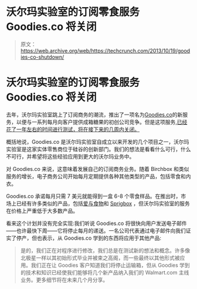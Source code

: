# 沃尔玛实验室的订阅零食服务 Goodies.co 将关闭

> 原文：<https://web.archive.org/web/https://techcrunch.com/2013/10/19/goodies-co-shutdown/>

# 沃尔玛实验室的订阅零食服务 Goodies.co 将关闭

去年，沃尔玛实验室跳上了订阅商务的潮流，推出了一项名为[Goodies.co](https://web.archive.org/web/20230403223854/https://www.goodies.co/)的新服务，以便与一系列每月向客户提供成箱糖果的初创公司竞争。但是这项服务,[已经花了一年左右的时间进行测试，将在接下来的几周内关闭。](https://web.archive.org/web/20230403223854/https://techcrunch.com/2012/11/14/undercutting-startups-walmart-launches-food-subscription-service-goodies-co-for-7-per-month/)

概括地说，Goodies.co 是沃尔玛实验室自成立以来开发的几个项目之一，沃尔玛实验室是这家实体零售商位于硅谷的创新部门。我们的想法是看看什么可行，什么不可行，并希望将这些经验应用到更大的沃尔玛业务中。

对 Goodies.co 来说，这意味着发展自己的订阅商务业务。随着 Birchbox 和类似服务的增长，电子商务公司开始每月定期提供各种其他类型的产品，包括零食和内衣。

Goodies.co 承诺每月只需 7 美元就能得到一盒 6-8 个零食样品。在推出时，市场上已经有许多类似的产品，包括[爱与食物](https://web.archive.org/web/20230403223854/https://lovewithfood.com/)和 [Sprigbox](https://web.archive.org/web/20230403223854/https://sprigbox.com/subscriptions) ，但沃尔玛实验室的服务在价格上严重低于大多数产品。

看来这个计划并没有完全实现:我们听说 Goodies.co 将很快向用户发送电子邮件——也许最快下周——它将停止每月的递送。一名公司代表通过电子邮件向我们证实了停产，但也表示，从 Goodies.co 学到的东西将应用于其他产品:

> 是的，我们正在对程序进行修改，我们总是在测试新的想法和概念。许多像北极星一样以其初始形式毕业并被束之高阁，而一些最终以其他形式被应用。我们正在让 Goodies 客户知道我们将停止运输箱，但从 Goodies 学到的技术和知识已经使我们能够将几个新产品纳入我们的 Walmart.com 主线业务。更多细节将在未来几个月分享。
